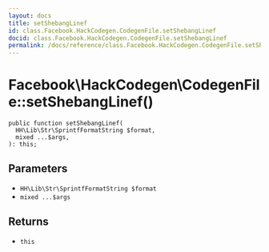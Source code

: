 ```yaml
---
layout: docs
title: setShebangLinef
id: class.Facebook.HackCodegen.CodegenFile.setShebangLinef
docid: class.Facebook.HackCodegen.CodegenFile.setShebangLinef
permalink: /docs/reference/class.Facebook.HackCodegen.CodegenFile.setShebangLinef/
---
```

# Facebook\\HackCodegen\\CodegenFile::setShebangLinef()




``` Hack
public function setShebangLinef(
  HH\Lib\Str\SprintfFormatString $format,
  mixed ...$args,
): this;
```




## Parameters




* ` HH\Lib\Str\SprintfFormatString $format `
* ` mixed ...$args `




## Returns




- ` this `